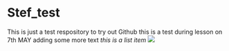 # Stef_test
This is just a test respository to try out Github
this is a test during lesson on 7th MAY 
adding some more text
*this is a list item*
![](logo3-shortcut.jfif)
